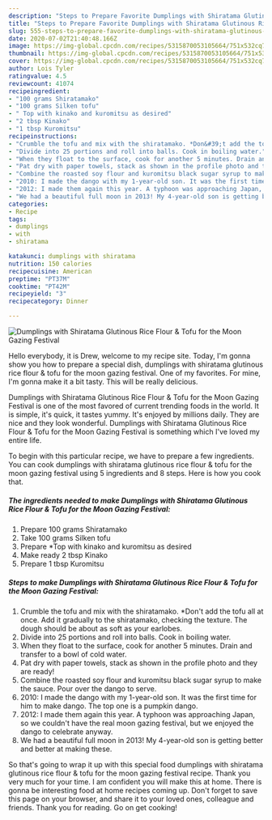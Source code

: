 ```yaml
---
description: "Steps to Prepare Favorite Dumplings with Shiratama Glutinous Rice Flour &amp;amp; Tofu for the Moon Gazing Festival"
title: "Steps to Prepare Favorite Dumplings with Shiratama Glutinous Rice Flour &amp;amp; Tofu for the Moon Gazing Festival"
slug: 555-steps-to-prepare-favorite-dumplings-with-shiratama-glutinous-rice-flour-and-amp-tofu-for-the-moon-gazing-festival
date: 2020-07-02T21:40:48.166Z
image: https://img-global.cpcdn.com/recipes/5315870053105664/751x532cq70/dumplings-with-shiratama-glutinous-rice-flour-tofu-for-the-moon-gazing-festival-recipe-main-photo.jpg
thumbnail: https://img-global.cpcdn.com/recipes/5315870053105664/751x532cq70/dumplings-with-shiratama-glutinous-rice-flour-tofu-for-the-moon-gazing-festival-recipe-main-photo.jpg
cover: https://img-global.cpcdn.com/recipes/5315870053105664/751x532cq70/dumplings-with-shiratama-glutinous-rice-flour-tofu-for-the-moon-gazing-festival-recipe-main-photo.jpg
author: Lois Tyler
ratingvalue: 4.5
reviewcount: 41074
recipeingredient:
- "100 grams Shiratamako"
- "100 grams Silken tofu"
- " Top with kinako and kuromitsu as desired"
- "2 tbsp Kinako"
- "1 tbsp Kuromitsu"
recipeinstructions:
- "Crumble the tofu and mix with the shiratamako. *Don&#39;t add the tofu all at once. Add it gradually to the shiratamako, checking the texture. The dough should be about as soft as your earlobes."
- "Divide into 25 portions and roll into balls. Cook in boiling water."
- "When they float to the surface, cook for another 5 minutes. Drain and transfer to a bowl of cold water."
- "Pat dry with paper towels, stack as shown in the profile photo and they are ready!"
- "Combine the roasted soy flour and kuromitsu black sugar syrup to make  the sauce. Pour over the dango to serve."
- "2010: I made the dango with my 1-year-old son. It was the first time for him to make dango. The top one is a pumpkin dango."
- "2012: I made them again this year. A typhoon was approaching Japan, so we couldn&#39;t have the real moon gazing festival, but we enjoyed the dango to celebrate anyway."
- "We had a beautiful full moon in 2013! My 4-year-old son is getting better and better at making these."
categories:
- Recipe
tags:
- dumplings
- with
- shiratama

katakunci: dumplings with shiratama 
nutrition: 150 calories
recipecuisine: American
preptime: "PT37M"
cooktime: "PT42M"
recipeyield: "3"
recipecategory: Dinner

---
```



![Dumplings with Shiratama Glutinous Rice Flour &amp; Tofu for the Moon Gazing Festival](https://img-global.cpcdn.com/recipes/5315870053105664/751x532cq70/dumplings-with-shiratama-glutinous-rice-flour-tofu-for-the-moon-gazing-festival-recipe-main-photo.jpg)

Hello everybody, it is Drew, welcome to my recipe site. Today, I'm gonna show you how to prepare a special dish, dumplings with shiratama glutinous rice flour &amp; tofu for the moon gazing festival. One of my favorites. For mine, I'm gonna make it a bit tasty. This will be really delicious.

Dumplings with Shiratama Glutinous Rice Flour &amp; Tofu for the Moon Gazing Festival is one of the most favored of current trending foods in the world. It is simple, it's quick, it tastes yummy. It's enjoyed by millions daily. They are nice and they look wonderful. Dumplings with Shiratama Glutinous Rice Flour &amp; Tofu for the Moon Gazing Festival is something which I've loved my entire life.




To begin with this particular recipe, we have to prepare a few ingredients. You can cook dumplings with shiratama glutinous rice flour &amp; tofu for the moon gazing festival using 5 ingredients and 8 steps. Here is how you cook that.

<!--inarticleads1-->

##### The ingredients needed to make Dumplings with Shiratama Glutinous Rice Flour &amp; Tofu for the Moon Gazing Festival:

1. Prepare 100 grams Shiratamako
1. Take 100 grams Silken tofu
1. Prepare  *Top with kinako and kuromitsu as desired
1. Make ready 2 tbsp Kinako
1. Prepare 1 tbsp Kuromitsu




<!--inarticleads2-->

##### Steps to make Dumplings with Shiratama Glutinous Rice Flour &amp; Tofu for the Moon Gazing Festival:

1. Crumble the tofu and mix with the shiratamako. *Don&#39;t add the tofu all at once. Add it gradually to the shiratamako, checking the texture. The dough should be about as soft as your earlobes.
1. Divide into 25 portions and roll into balls. Cook in boiling water.
1. When they float to the surface, cook for another 5 minutes. Drain and transfer to a bowl of cold water.
1. Pat dry with paper towels, stack as shown in the profile photo and they are ready!
1. Combine the roasted soy flour and kuromitsu black sugar syrup to make  the sauce. Pour over the dango to serve.
1. 2010: I made the dango with my 1-year-old son. It was the first time for him to make dango. The top one is a pumpkin dango.
1. 2012: I made them again this year. A typhoon was approaching Japan, so we couldn&#39;t have the real moon gazing festival, but we enjoyed the dango to celebrate anyway.
1. We had a beautiful full moon in 2013! My 4-year-old son is getting better and better at making these.




So that's going to wrap it up with this special food dumplings with shiratama glutinous rice flour &amp; tofu for the moon gazing festival recipe. Thank you very much for your time. I am confident you will make this at home. There is gonna be interesting food at home recipes coming up. Don't forget to save this page on your browser, and share it to your loved ones, colleague and friends. Thank you for reading. Go on get cooking!
